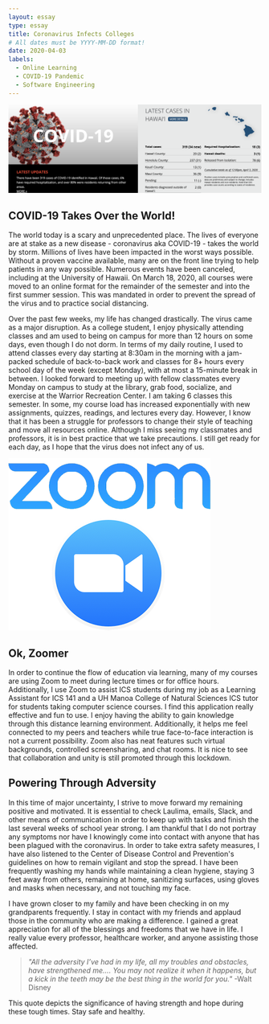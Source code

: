 ```yaml
---
layout: essay
type: essay
title: Coronavirus Infects Colleges
# All dates must be YYYY-MM-DD format!
date: 2020-04-03
labels:
  - Online Learning
  - COVID-19 Pandemic
  - Software Engineering
---
```

<img class="ui big centered rounded image" src="../images/corona.png">

## COVID-19 Takes Over the World!

The world today is a scary and unprecedented place. The lives of everyone are at stake as a new disease - coronavirus aka COVID-19 - takes the world by storm. Millions of lives have been impacted in the worst ways possible. Without a proven vaccine available, many are on the front line trying to help patients in any way possible. Numerous events have been canceled, including at the University of Hawaii. On March 18, 2020, all courses were moved to an online format for the remainder of the semester and into the first summer session. This was mandated in order to prevent the spread of the virus and to practice social distancing. 

Over the past few weeks, my life has changed drastically. The virus came as a major disruption. As a college student, I enjoy physically attending classes and am used to being on campus for more than 12 hours on some days, even though I do not dorm. In terms of my daily routine, I used to attend classes every day starting at 8:30am in the morning with a jam-packed schedule of back-to-back work and classes for 8+ hours every school day of the week (except Monday), with at most a 15-minute break in between. I looked forward to meeting up with fellow classmates every Monday on campus to study at the library, grab food, socialize, and exercise at the Warrior Recreation Center. I am taking 6 classes this semester. In some, my course load has increased exponentially with new assignments, quizzes, readings, and lectures every day. However, I know that it has been a struggle for professors to change their style of teaching and move all resources online. Although I miss seeing my classmates and professors, it is in best practice that we take precautions. I still get ready for each day, as I hope that the virus does not infect any of us.

<img class="ui tiny left circular floated image" src="../images/zoom.png">

## Ok, Zoomer

In order to continue the flow of education via learning, many of my courses are using Zoom to meet during lecture times or for office hours. Additionally, I use Zoom to assist ICS students during my job as a Learning Assistant for ICS 141 and a UH Manoa College of Natural Sciences ICS tutor for students taking computer science courses. I find this application really effective and fun to use. I enjoy having the ability to gain knowledge through this distance learning environment. Additionally, it helps me feel connected to my peers and teachers while true face-to-face interaction is not a current possibility. Zoom also has neat features such virtual backgrounds, controlled screensharing, and chat rooms. It is nice to see that collaboration and unity is still promoted through this lockdown. 


## Powering Through Adversity

In this time of major uncertainty, I strive to move forward my remaining positive and motivated. It is essential to check Laulima, emails, Slack, and other means of communication in order to keep up with tasks and finish the last several weeks of school year strong. I am thankful that I do not portray any symptoms nor have I knowingly come into contact with anyone that has been plagued with the coronavirus. In order to take extra safety measures, I have also listened to the Center of Disease Control and Prevention's guidelines on how to remain vigilant and stop the spread. I have been frequently washing my hands while maintaining a clean hygiene, staying 3 feet away from others, remaining at home, sanitizing surfaces, using gloves and masks when necessary, and not touching my face. 

I have grown closer to my family and have been checking in on my grandparents frequently. I stay in contact with my friends and applaud those in the community who are making a difference. I gained a great appreciation for all of the blessings and freedoms that we have in life. I really value every professor, healthcare worker, and anyone assisting those affected. 

>*"All the adversity I’ve had in my life, all my troubles and obstacles, have strengthened me…. You may not realize it when it happens, but a kick in the teeth may be the best thing in the world for you."*
-Walt Disney

This quote depicts the significance of having strength and hope during these tough times. Stay safe and healthy.

